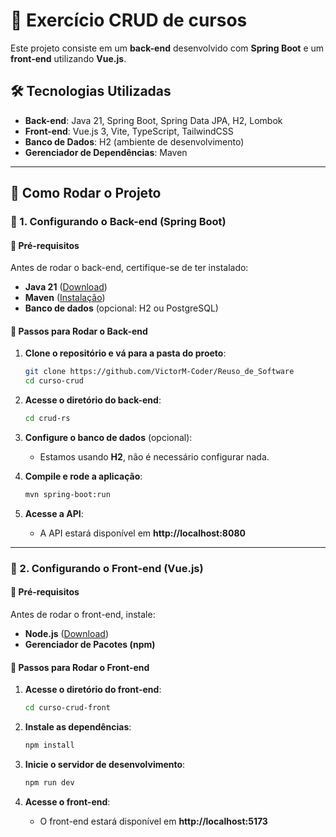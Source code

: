 # 📌 Exercício CRUD de cursos

Este projeto consiste em um **back-end** desenvolvido com **Spring Boot** e um **front-end** utilizando **Vue.js**.

## 🛠️ Tecnologias Utilizadas
- **Back-end**: Java 21, Spring Boot, Spring Data JPA, H2, Lombok
- **Front-end**: Vue.js 3, Vite, TypeScript, TailwindCSS
- **Banco de Dados**: H2 (ambiente de desenvolvimento)
- **Gerenciador de Dependências**: Maven

---

## 🚀 Como Rodar o Projeto

### 🔹 1. Configurando o Back-end (Spring Boot)
#### 📌 **Pré-requisitos**
Antes de rodar o back-end, certifique-se de ter instalado:
- **Java 21** ([Download](https://jdk.java.net/21/))
- **Maven** ([Instalação](https://maven.apache.org/install.html))
- **Banco de dados** (opcional: H2 ou PostgreSQL)

#### 📌 **Passos para Rodar o Back-end**
1. **Clone o repositório e vá para a pasta do proeto**:
   ```sh
   git clone https://github.com/VictorM-Coder/Reuso_de_Software
   cd curso-crud
   ```
2. **Acesse o diretório do back-end**:
   ```sh
   cd crud-rs
   ```
3. **Configure o banco de dados** (opcional):
   - Estamos usando **H2**, não é necessário configurar nada.

4. **Compile e rode a aplicação**:
   ```sh
   mvn spring-boot:run
   ```
5. **Acesse a API**:
   - A API estará disponível em **http://localhost:8080**

---

### 🔹 2. Configurando o Front-end (Vue.js)
#### 📌 **Pré-requisitos**
Antes de rodar o front-end, instale:
- **Node.js** ([Download](https://nodejs.org/))
- **Gerenciador de Pacotes (npm)**

#### 📌 **Passos para Rodar o Front-end**
1. **Acesse o diretório do front-end**:
   ```sh
   cd curso-crud-front
   ```
2. **Instale as dependências**:
   ```sh
   npm install
   ```

4. **Inicie o servidor de desenvolvimento**:
   ```sh
   npm run dev
   ```

5. **Acesse o front-end**:
   - O front-end estará disponível em **http://localhost:5173**
